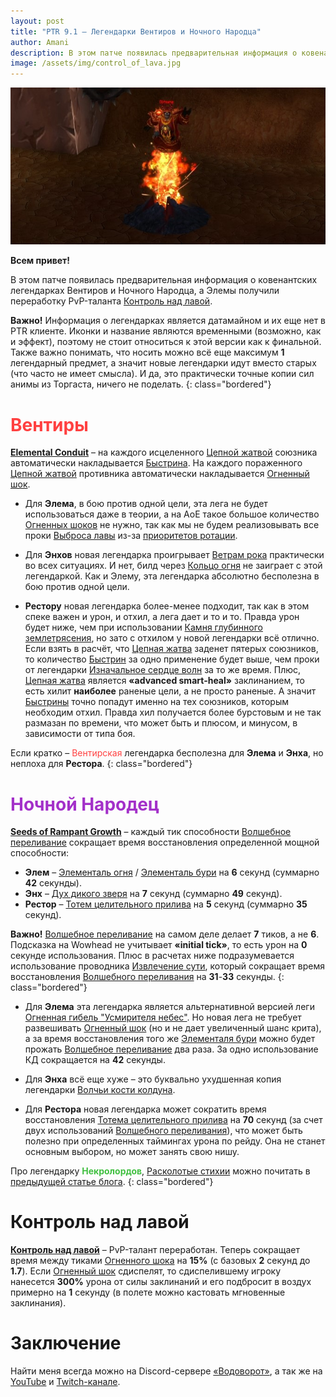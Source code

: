 ```yaml
---    
layout: post    
title: "PTR 9.1 – Легендарки Вентиров и Ночного Народца"    
author: Amani
description: В этом патче появилась предварительная информация о ковенантских легендарках Вентиров и Ночного Народца, а Элемы получили переработку PvP-таланта Контроль над лавой.
image: /assets/img/control_of_lava.jpg
---
```


<p align="center">
<img src="/assets/img/control_of_lava.jpg" > 
</p>

**Всем привет!**

В этом патче появилась предварительная информация о ковенантских легендарках Вентиров и Ночного Народца, а Элемы получили переработку PvP-таланта [Контроль над лавой](https://ptr.wowhead.com/spell=204393).

<!--more-->

**Важно!** Информация о легендарках является датамайном и их еще нет в PTR клиенте. Иконки и название являются временными (возможно, как и эффект), поэтому не стоит относиться к этой версии как к финальной. Также важно понимать, что носить можно всё еще максимум **1** легендарный предмет, а значит новые легендарки идут вместо старых (что часто не имеет смысла). И да, это практически точные копии сил анимы из Торгаста, ничего не поделать.
{: class="bordered"}

# <span style="color:#ff4040;font-size:1em;">Вентиры</span>

<a href="https://ptr.wowhead.com/spell=356250" target="blank" data-wh-icon-size="medium" >**Elemental Conduit**</a> – на каждого исцеленного [Цепной жатвой](https://ru.wowhead.com/spell=320674) союзника автоматически накладывается [Быстрина](https://ru.wowhead.com/spell=61295). На каждого пораженного [Цепной жатвой](https://ru.wowhead.com/spell=320674) противника автоматически накладывается [Огненный шок](https://ru.wowhead.com/spell=188389).

* Для **Элема**, в бою против одной цели, эта лега не будет использоваться даже в теории, а на АоЕ такое большое количество [Огненных шоков](https://ru.wowhead.com/spell=188389) не нужно, так как мы не будем реализовывать все проки [Выброса лавы](https://ru.wowhead.com/spell=51505) из-за [приоритетов ротации](https://stormkeeper.ru/ele/rotation.html).

* Для **Энхов** новая легендарка проигрывает [Ветрам рока](https://ru.wowhead.com/spell=335902) практически во всех ситуациях. И нет, билд через [Кольцо огня](https://ru.wowhead.com/spell=333974) не заиграет с этой легендаркой. Как и Элему, эта легендарка абсолютно бесполезна в бою против одной цели.

* **Рестору** новая легендарка более-менее подходит, так как в этом спеке важен и урон, и отхил, а лега дает и то и то. Правда урон будет ниже, чем при использовании [Камня глубинного землетрясения](https://ru.wowhead.com/spell=336739), но зато с отхилом у новой легендарки всё отлично. Если взять в расчёт, что [Цепная жатва](https://ru.wowhead.com/spell=320674) заденет пятерых союзников, то количество [Быстрин](https://ru.wowhead.com/spell=61295) за одно применение будет выше, чем проки от легендарки [Изначальное сердце волн](https://ru.wowhead.com/spell=335889/) за то же время. Плюс, [Цепная жатва](https://ru.wowhead.com/spell=320674) является **«advanced smart-heal»** заклинанием, то есть хилит **наиболее** раненые цели, а не просто раненые. А значит [Быстрины](https://ru.wowhead.com/spell=61295) точно попадут именно на тех союзников, которым необходим отхил. Правда хил получается более бурстовым и не так размазан по времени, что может быть и плюсом, и минусом, в зависимости от типа боя.

Если кратко – <span style="color:#ff4040;font-size:1em;">Вентирская</span> легендарка бесполезна для **Элема** и **Энха**, но неплоха для **Рестора**.
{: class="bordered"}

# <span style="color:#a330c9;font-size:1em;">Ночной Народец</span>

<a href="https://ptr.wowhead.com/spell=356218" target="blank" data-wh-icon-size="medium" >**Seeds of Rampant Growth**</a> – каждый тик способности [Волшебное переливание](https://ru.wowhead.com/spell=328923) сокращает время восстановления определенной мощной способности:
* **Элем** – [Элементаль огня](https://ru.wowhead.com/spell=198067/) / [Элементаль бури](https://ru.wowhead.com/spell=192249) на **6** секунд (суммарно **42** секунды).
* **Энх** – [Дух дикого зверя](https://ru.wowhead.com/spell=51533/) на **7** секунд (суммарно **49** секунд).
* **Рестор** – [Тотем целительного прилива](https://ru.wowhead.com/spell=108280/) на **5**  секунд (суммарно **35** секунд).

**Важно!** [Волшебное переливание](https://ru.wowhead.com/spell=328923) на самом деле делает **7** тиков, а не **6**. Подсказка на Wowhead не учитывает **«initial tick»**, то есть урон на **0** секунде использования. Плюс в расчетах ниже подразумевается использование проводника [Извлечение сути](https://ru.wowhead.com/spell=339183/), который сокращает время восстановления [Волшебного переливания](https://ru.wowhead.com/spell=328923) на **31**-**33** секунды.
{: class="bordered"}

* Для **Элема** эта легендарка является альтернативной версией леги [Огненная гибель "Усмирителя небес"](https://ru.wowhead.com/spell=336734/). Но новая лега не требует развешивать [Огненный шок](https://ru.wowhead.com/spell=188389) (но и не дает увеличенный шанс крита), а за время восстановления того же [Элементаля бури](https://ru.wowhead.com/spell=192249) можно будет прожать [Волшебное переливание](https://ru.wowhead.com/spell=328923) два раза. За одно использование КД сокращается на **42** секунды.

* Для **Энха** всё еще хуже – это буквально ухудшенная копия легендарки [Волчьи кости колдуна](https://ru.wowhead.com/spell=335897).

* Для **Рестора** новая легендарка может сократить время восстановления [Тотема целительного прилива](https://ru.wowhead.com/spell=108280/) на **70** секунд (за счет двух использований [Волшебного переливания](https://ru.wowhead.com/spell=328923)), что может быть полезно при определенных таймингах урона по рейду. Она не станет основным выбором, но может занять свою нишу.

Про легендарку <span style="color:#40bf40;font-size:1em;">**Некролордов**</span>, [Расколотые стихии](https://ptr.wowhead.com/spell=354647) можно почитать в [предыдущей статье блога](https://stormkeeper.ru/2021/05/05/ptr-pvp.html).
{: class="bordered"}

# Контроль над лавой

<a href="https://ptr.wowhead.com/spell=204393" target="blank" data-wh-icon-size="medium" >**Контроль над лавой**</a> – PvP-талант переработан. Теперь сокращает время между тиками [Огненного шока](https://ru.wowhead.com/spell=188389) на **15%** (с базовых **2** секунд до **1.7**). Если [Огненный шок](https://ru.wowhead.com/spell=188389) сдиспелят, то сдиспелившему игроку нанесется **300%** урона от силы заклинаний и его подбросит в воздух примерно на **1** секунду (в полете можно кастовать мгновенные заклинания).

# Заключение

Найти меня всегда можно на Discord-сервере [«Водоворот»](https://discord.gg/vodovorot), а так же на [YouTube](https://www.youtube.com/Amanizandalari) и [Twitch-канале](https://www.twitch.tv/amanizandalari).
